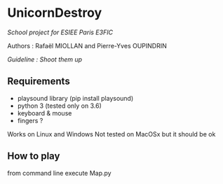 # UnicornDestroy
 _School project for ESIEE Paris E3FIC_
 
 Authors : Rafaël MIOLLAN and Pierre-Yves OUPINDRIN
 
 _Guideline : Shoot them up_ 
## Requirements
- playsound library (pip install playsound) 
- python 3 (tested only on 3.6)
- keyboard & mouse
- fingers ?

Works on Linux and Windows
Not tested on MacOSx but it should be ok

## How to play
from command line execute Map.py


